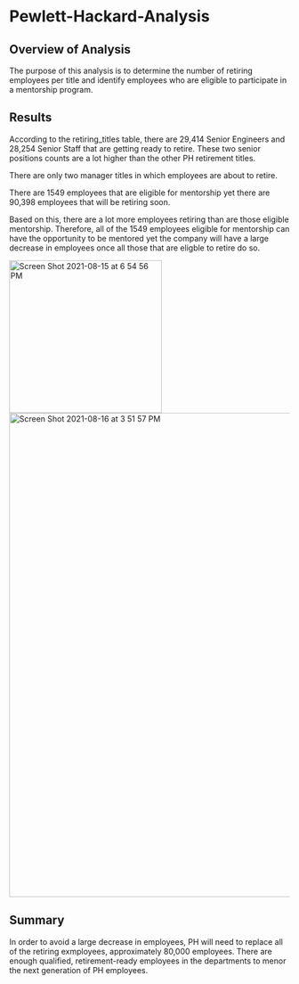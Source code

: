 # Pewlett-Hackard-Analysis

## Overview of Analysis
The purpose of this analysis is to determine the number of retiring employees per title and identify employees who are eligible to participate in a mentorship program. 

## Results
According to the retiring_titles table, there are 29,414 Senior Engineers and 28,254 Senior Staff that are getting ready to retire. These two senior positions counts are a lot higher than the other PH retirement titles.

There are only two manager titles in which employees are about to retire. 

There are 1549 employees that are eligible for mentorship yet there are 90,398 employees that will be retiring soon. 

Based on this, there are a lot more employees retiring than are those eligible mentorship. Therefore, all of the 1549 employees eligible for mentorship can have the opportunity to be mentored yet the company will have a large decrease in employees once all those that are eligble to retire do so.

<img width="274" alt="Screen Shot 2021-08-15 at 6 54 56 PM" src="https://user-images.githubusercontent.com/86024512/129495101-41f34f4b-09f7-4317-b966-c0cc9eeeabdd.png">

<img width="869" alt="Screen Shot 2021-08-16 at 3 51 57 PM" src="https://user-images.githubusercontent.com/86024512/129621736-0208eaab-f359-4c97-adb9-475d275dfa9b.png">


## Summary
In order to avoid a large decrease in employees, PH will need to replace all of the retiring exmployees, approximately 80,000 employees. There are enough qualified, retirement-ready employees in the departments to menor the next generation of PH employees. 

